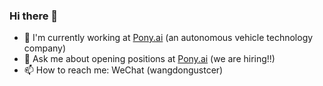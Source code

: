 ### Hi there 👋

- 🔭 I'm currently working at [Pony.ai](https://pony.ai) (an autonomous vehicle technology company)
- 💬 Ask me about opening positions at [Pony.ai](https://pony.ai) (we are hiring!!)
- 📫 How to reach me: WeChat (wangdongustcer)
<!--
**wangdongustc/wangdongustc** is a ✨ _special_ ✨ repository because its `README.md` (this file) appears on your GitHub profile.

Here are some ideas to get you started:

- 🔭 I’m currently working on ...
- 🌱 I’m currently learning ...
- 👯 I’m looking to collaborate on ...
- 🤔 I’m looking for help with ...
- 💬 Ask me about ...
- 📫 How to reach me: ...
- 😄 Pronouns: ...
- ⚡ Fun fact: ...
-->
